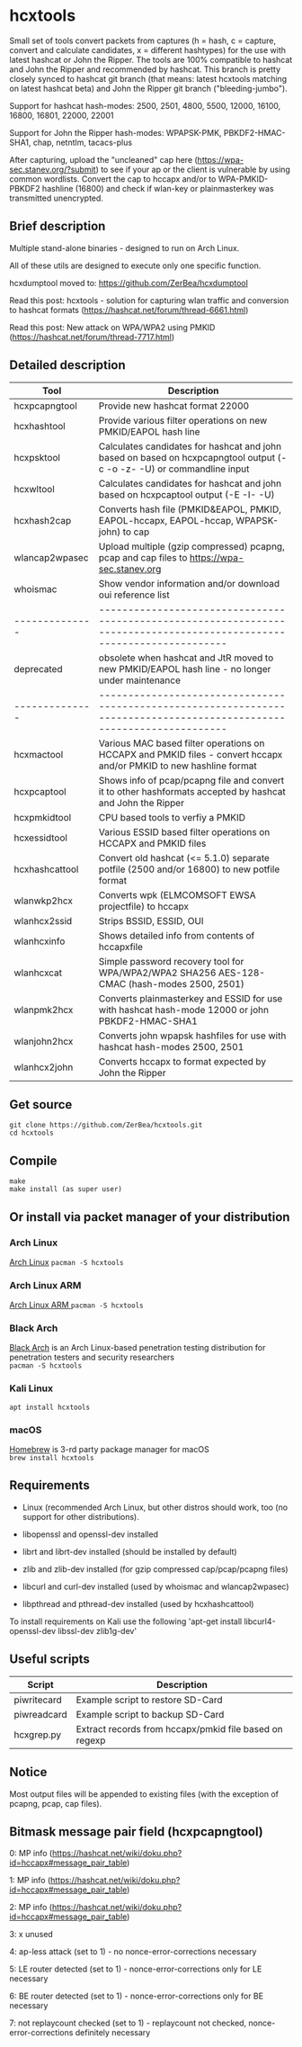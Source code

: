 hcxtools
==============

Small set of tools convert packets from captures (h = hash, c = capture, convert and
calculate candidates, x = different hashtypes) for the use with latest hashcat
or John the Ripper. The tools are 100% compatible to hashcat and John the Ripper
and recommended by hashcat. This branch is pretty closely synced to hashcat git branch
(that means: latest hcxtools matching on latest hashcat beta) and John the Ripper
git branch ("bleeding-jumbo").

Support for hashcat hash-modes: 2500, 2501, 4800, 5500, 12000, 16100, 16800, 16801, 22000, 22001
 
Support for John the Ripper hash-modes: WPAPSK-PMK, PBKDF2-HMAC-SHA1, chap, netntlm, tacacs-plus

After capturing, upload the "uncleaned" cap here (https://wpa-sec.stanev.org/?submit)
to see if your ap or the client is vulnerable by using common wordlists.
Convert the cap to hccapx and/or to WPA-PMKID-PBKDF2 hashline (16800) and check if wlan-key
or plainmasterkey was transmitted unencrypted.


Brief description
--------------

Multiple stand-alone binaries - designed to run on  Arch Linux.

All of these utils are designed to execute only one specific function.

hcxdumptool moved to: https://github.com/ZerBea/hcxdumptool

Read this post: hcxtools - solution for capturing wlan traffic and conversion to hashcat formats (https://hashcat.net/forum/thread-6661.html)

Read this post: New attack on WPA/WPA2 using PMKID (https://hashcat.net/forum/thread-7717.html)




Detailed description
--------------

| Tool           | Description                                                                                                            |
| -------------- | ---------------------------------------------------------------------------------------------------------------------- |
| hcxpcapngtool  | Provide new hashcat format 22000                                                                                       |
| hcxhashtool    | Provide various filter operations on new PMKID/EAPOL hash line                                                         |
| hcxpsktool     | Calculates candidates for hashcat and john based on based on hcxpcapngtool output (-c -o -z- -U) or commandline input  |
| hcxwltool      | Calculates candidates for hashcat and john based on hcxpcaptool output (-E -I- -U)                                     |
| hcxhash2cap    | Converts hash file (PMKID&EAPOL, PMKID, EAPOL-hccapx, EAPOL-hccap, WPAPSK-john) to cap                                 |
| wlancap2wpasec | Upload multiple (gzip compressed) pcapng, pcap and cap files to https://wpa-sec.stanev.org                             |
| whoismac       | Show vendor information and/or download oui reference list                                                             |
| -------------- | ---------------------------------------------------------------------------------------------------------------------- |
| deprecated     | obsolete when hashcat and JtR moved to new PMKID/EAPOL hash line - no longer under maintenance                         |
| -------------- | ---------------------------------------------------------------------------------------------------------------------- |
| hcxmactool     | Various MAC based filter operations on HCCAPX and PMKID files - convert hccapx and/or PMKID to new hashline format     |
| hcxpcaptool    | Shows info of pcap/pcapng file and convert it to other hashformats accepted by hashcat and John the Ripper             |
| hcxpmkidtool   | CPU based tools to verfiy a PMKID                                                                                      |
| hcxessidtool   | Various ESSID based filter operations on HCCAPX and PMKID files                                                        |
| hcxhashcattool | Convert old hashcat (<= 5.1.0) separate potfile (2500 and/or 16800) to new potfile format                              |
| wlanwkp2hcx    | Converts wpk (ELMCOMSOFT EWSA projectfile) to hccapx                                                                   |
| wlanhcx2ssid   | Strips BSSID, ESSID, OUI                                                                                               |
| wlanhcxinfo    | Shows detailed info from contents of hccapxfile                                                                        |
| wlanhcxcat     | Simple password recovery tool for WPA/WPA2/WPA2 SHA256 AES-128-CMAC (hash-modes 2500, 2501)                            |
| wlanpmk2hcx    | Converts plainmasterkey and ESSID for use with hashcat hash-mode 12000 or john PBKDF2-HMAC-SHA1                        |
| wlanjohn2hcx   | Converts john wpapsk hashfiles for use with hashcat hash-modes 2500, 2501                                              |
| wlanhcx2john   | Converts hccapx to format expected by John the Ripper                                                                  |

Get source
--------------
```
git clone https://github.com/ZerBea/hcxtools.git
cd hcxtools
```

Compile
--------------
```
make
make install (as super user)
```

Or install via packet manager of your distribution
--------------

### Arch Linux
[Arch Linux](https://www.archlinux.org/) 
`pacman -S hcxtools`

### Arch Linux ARM
[Arch Linux ARM ](https://archlinuxarm.org/) 
`pacman -S hcxtools`

### Black Arch
[Black Arch](https://blackarch.org/) is an Arch Linux-based penetration testing distribution for penetration testers and security researchers  
`pacman -S hcxtools`

### Kali Linux
`apt install hcxtools`


### macOS
[Homebrew](https://brew.sh/) is 3-rd party package manager for macOS  
`brew install hcxtools`


Requirements
--------------

* Linux (recommended Arch Linux, but other distros should work, too (no support for other distributions).

* libopenssl and openssl-dev installed

* librt and librt-dev installed (should be installed by default)

* zlib and zlib-dev installed (for gzip compressed cap/pcap/pcapng files)

* libcurl and curl-dev installed (used by whoismac and wlancap2wpasec)

* libpthread and pthread-dev installed (used by hcxhashcattool)

To install requirements on Kali use the following 'apt-get install libcurl4-openssl-dev libssl-dev zlib1g-dev'


Useful scripts
--------------

| Script       | Description                                              |
| ------------ | -------------------------------------------------------- |
| piwritecard  | Example script to restore SD-Card                        |
| piwreadcard  | Example script to backup SD-Card                         |
| hcxgrep.py   | Extract records from hccapx/pmkid file based on regexp   |


Notice
--------------

Most output files will be appended to existing files (with the exception of pcapng, pcap, cap files).


Bitmask message pair field (hcxpcapngtool)
--------------

0: MP info (https://hashcat.net/wiki/doku.php?id=hccapx#message_pair_table)

1: MP info (https://hashcat.net/wiki/doku.php?id=hccapx#message_pair_table)

2: MP info (https://hashcat.net/wiki/doku.php?id=hccapx#message_pair_table)

3: x unused

4: ap-less attack (set to 1) - no nonce-error-corrections necessary

5: LE router detected (set to 1) - nonce-error-corrections only for LE necessary

6: BE router detected (set to 1) - nonce-error-corrections only for BE necessary

7: not replaycount checked (set to 1) - replaycount not checked, nonce-error-corrections definitely necessary


